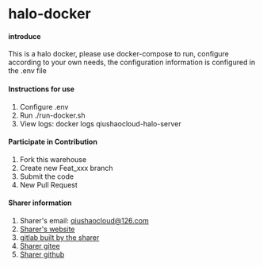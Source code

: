 # halo-docker

#### introduce
This is a halo docker, please use docker-compose to run, configure according to your own needs, the configuration information is configured in the .env file

#### Instructions for use

1. Configure .env
2. Run ./run-docker.sh
3. View logs: docker logs qiushaocloud-halo-server

#### Participate in Contribution

1. Fork this warehouse
2. Create new Feat_xxx branch
3. Submit the code
4. New Pull Request


#### Sharer information

1. Sharer's email: qiushaocloud@126.com
2. [Sharer's website](https://www.qiushaocloud.top)
3. [gitlab built by the sharer](https://www.qiushaocloud.top/gitlab/qiushaocloud)
3. [Sharer gitee](https://gitee.com/qiushaocloud/dashboard/projects)
3. [Sharer github](https://github.com/qiushaocloud?tab=repositories)